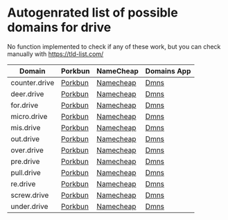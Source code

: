 # Autogenrated list of possible domains for drive

No function implemented to check if any of these work, but you can check manually with https://tld-list.com/

| Domain | Porkbun | NameCheap | Domains App |
|---|---|---|---|
| counter.drive | [Porkbun](https://porkbun.com/checkout/search?prb=e814663da1&tlds=&idnLanguage=&search=search&q=counter.drive) | [Namecheap](https://www.namecheap.com/domains/registration/results/?domain=counter.drive) | [Dmns](https://dmns.app/domains?q=counter.drive) |
| deer.drive | [Porkbun](https://porkbun.com/checkout/search?prb=e814663da1&tlds=&idnLanguage=&search=search&q=deer.drive) | [Namecheap](https://www.namecheap.com/domains/registration/results/?domain=deer.drive) | [Dmns](https://dmns.app/domains?q=deer.drive) |
| for.drive | [Porkbun](https://porkbun.com/checkout/search?prb=e814663da1&tlds=&idnLanguage=&search=search&q=for.drive) | [Namecheap](https://www.namecheap.com/domains/registration/results/?domain=for.drive) | [Dmns](https://dmns.app/domains?q=for.drive) |
| micro.drive | [Porkbun](https://porkbun.com/checkout/search?prb=e814663da1&tlds=&idnLanguage=&search=search&q=micro.drive) | [Namecheap](https://www.namecheap.com/domains/registration/results/?domain=micro.drive) | [Dmns](https://dmns.app/domains?q=micro.drive) |
| mis.drive | [Porkbun](https://porkbun.com/checkout/search?prb=e814663da1&tlds=&idnLanguage=&search=search&q=mis.drive) | [Namecheap](https://www.namecheap.com/domains/registration/results/?domain=mis.drive) | [Dmns](https://dmns.app/domains?q=mis.drive) |
| out.drive | [Porkbun](https://porkbun.com/checkout/search?prb=e814663da1&tlds=&idnLanguage=&search=search&q=out.drive) | [Namecheap](https://www.namecheap.com/domains/registration/results/?domain=out.drive) | [Dmns](https://dmns.app/domains?q=out.drive) |
| over.drive | [Porkbun](https://porkbun.com/checkout/search?prb=e814663da1&tlds=&idnLanguage=&search=search&q=over.drive) | [Namecheap](https://www.namecheap.com/domains/registration/results/?domain=over.drive) | [Dmns](https://dmns.app/domains?q=over.drive) |
| pre.drive | [Porkbun](https://porkbun.com/checkout/search?prb=e814663da1&tlds=&idnLanguage=&search=search&q=pre.drive) | [Namecheap](https://www.namecheap.com/domains/registration/results/?domain=pre.drive) | [Dmns](https://dmns.app/domains?q=pre.drive) |
| pull.drive | [Porkbun](https://porkbun.com/checkout/search?prb=e814663da1&tlds=&idnLanguage=&search=search&q=pull.drive) | [Namecheap](https://www.namecheap.com/domains/registration/results/?domain=pull.drive) | [Dmns](https://dmns.app/domains?q=pull.drive) |
| re.drive | [Porkbun](https://porkbun.com/checkout/search?prb=e814663da1&tlds=&idnLanguage=&search=search&q=re.drive) | [Namecheap](https://www.namecheap.com/domains/registration/results/?domain=re.drive) | [Dmns](https://dmns.app/domains?q=re.drive) |
| screw.drive | [Porkbun](https://porkbun.com/checkout/search?prb=e814663da1&tlds=&idnLanguage=&search=search&q=screw.drive) | [Namecheap](https://www.namecheap.com/domains/registration/results/?domain=screw.drive) | [Dmns](https://dmns.app/domains?q=screw.drive) |
| under.drive | [Porkbun](https://porkbun.com/checkout/search?prb=e814663da1&tlds=&idnLanguage=&search=search&q=under.drive) | [Namecheap](https://www.namecheap.com/domains/registration/results/?domain=under.drive) | [Dmns](https://dmns.app/domains?q=under.drive) |
